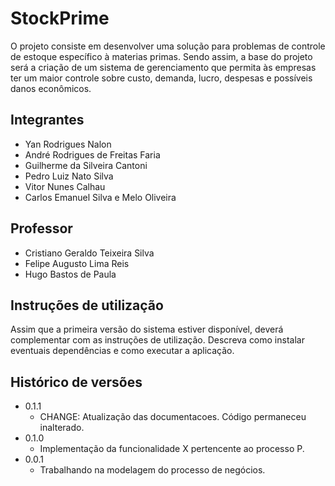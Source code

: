 # StockPrime

O projeto consiste em desenvolver uma solução para problemas de controle de estoque específico à materias primas. Sendo assim, a base do projeto será a criação de um sistema de gerenciamento que permita às empresas ter um maior controle sobre custo, demanda, lucro, despesas e possíveis danos econômicos.

## Integrantes

* Yan Rodrigues Nalon
* André Rodrigues de Freitas Faria
* Guilherme da Silveira Cantoni
* Pedro Luiz Nato Silva
* Vitor Nunes Calhau
* Carlos Emanuel Silva e Melo Oliveira

## Professor

* Cristiano Geraldo Teixeira Silva
* Felipe Augusto Lima Reis
* Hugo Bastos de Paula

## Instruções de utilização

Assim que a primeira versão do sistema estiver disponível, deverá complementar com as instruções de utilização. Descreva como instalar eventuais dependências e como executar a aplicação.

## Histórico de versões

* 0.1.1
    * CHANGE: Atualização das documentacoes. Código permaneceu inalterado.
* 0.1.0
    * Implementação da funcionalidade X pertencente ao processo P.
* 0.0.1
    * Trabalhando na modelagem do processo de negócios.

